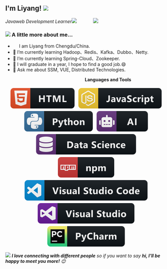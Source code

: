 <h2>I'm Liyang! <img src="https://media.giphy.com/media/12oufCB0MyZ1Go/giphy.gif" width="50"></h2>
<img align='right' src="https://media.giphy.com/media/M9gbBd9nbDrOTu1Mqx/giphy.gif" width="230">
<p><em>Javaweb Development Learner<img src="https://media.giphy.com/media/WUlplcMpOCEmTGBtBW/giphy.gif" width="30"> 
</em></p>

### <img src="https://media.giphy.com/media/VgCDAzcKvsR6OM0uWg/giphy.gif" width="50"> A little more about me...  

<!--
**MyGentleLife/MyGentleLife** is a ✨ _special_ ✨ repository because its `README.md` (this file) appears on your GitHub profile.-->
- <img src ="https://s3.amazonaws.com/pix.iemoji.com/images/emoji/apple/ios-12/256/boy-light-skin-tone.png" height= 15px width = 15px>  I am Liyang from Chengdu/China.
- 🔭 I’m currently learning Hadoop、Redis、Kafka、Dubbo、Netty.
- 🌱 I’m currently learning Spring-Cloud、Zookeeper.
- 👯 I will graduate in a year, I hope to find a good job.😄
- 💬 Ask me about SSM, VUE, Distributed Technologies.

&nbsp;&nbsp;&nbsp;&nbsp;&nbsp;&nbsp;&nbsp;&nbsp;&nbsp;&nbsp;&nbsp;&nbsp;&nbsp;&nbsp;&nbsp;&nbsp;&nbsp;&nbsp;&nbsp;&nbsp;&nbsp;&nbsp;&nbsp;&nbsp;&nbsp;&nbsp;&nbsp;&nbsp;&nbsp;&nbsp;&nbsp;&nbsp;&nbsp;&nbsp;&nbsp;&nbsp;&nbsp;&nbsp;&nbsp;&nbsp;&nbsp;&nbsp;&nbsp;&nbsp;&nbsp;&nbsp;&nbsp;&nbsp;&nbsp;&nbsp;&nbsp;&nbsp;&nbsp;&nbsp;&nbsp;&nbsp;&nbsp;&nbsp;&nbsp;&nbsp;&nbsp;&nbsp;&nbsp;<b>Languages and Tools</b> <br>

<p align="center">
 <img src="Images/html.svg" alt="html" style="vertical-align:top; margin:4px">
 <img src="Images/javascript.svg" alt="javascript" style="vertical-align:top; margin:4px">
 <img src="Images/python.svg" alt="python" style="vertical-align:top; margin:4px">
 <img src="Images/ai.svg" alt="ai" style="vertical-align:top; margin:4px">
 <img src="Images/datascience.svg" alt="datascience" style="vertical-align:top; margin:4px">
 <img src="Images/npm.svg" alt="npm" style="vertical-align:top; margin:4px">
 <img src="Images/visualstudio_code.svg" alt="vscode" style="vertical-align:top; margin:4px">
 <img src="Images/visualstudio.svg" alt="vs" style="vertical-align:top; margin:4px">
 <img src="Images/jetbrains_pycharm.svg" alt="pycharm" style="vertical-align:top; margin:4px">
</p>

<img src="https://media.giphy.com/media/LnQjpWaON8nhr21vNW/giphy.gif" width="60"> <em><b>I love connecting with different people</b> so if you want to say <b>hi, I'll be happy to meet you more!</b> 😊</em>
